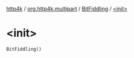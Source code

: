 [http4k](../../index.md) / [org.http4k.multipart](../index.md) / [BitFiddling](index.md) / [&lt;init&gt;](./-init-.md)

# &lt;init&gt;

`BitFiddling()`